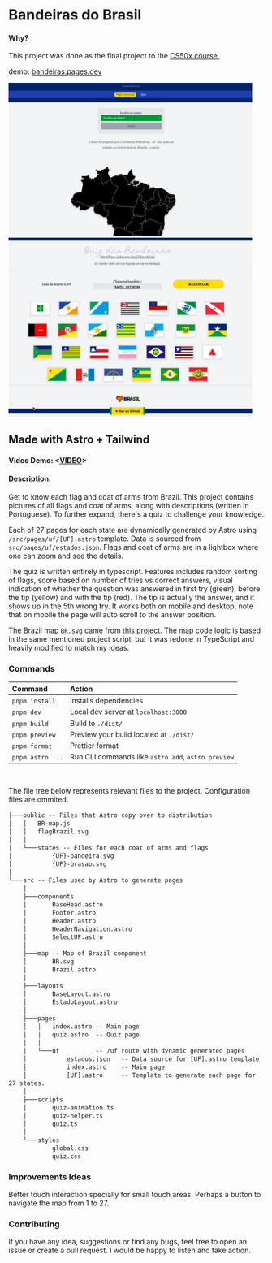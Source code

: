 # Bandeiras do Brasil

#### Why?

This project was done as the final project to the [CS50x course.](https://cs50.harvard.edu/x/2023/project/).

demo: [bandeiras.pages.dev](https://bandeiras.pages.dev/)
<br/>

<img src='https://github.com/vasfvitor/bandeiras/blob/master/samples/sample1.gif' width='480"'>
<br/>

<img src='https://github.com/vasfvitor/bandeiras/blob/master/samples/sample2.gif' width='480"'>
<br/>

## Made with Astro + Tailwind 

#### Video Demo: <[VIDEO](https://youtu.be/nzZ-GWVJp7E)>

#### Description:

Get to know each flag and coat of arms from Brazil. This project contains pictures of all flags and coat of arms, along with descriptions (written in Portuguese). To further expand, there's a quiz to challenge your knowledge.

Each of 27 pages for each state are dynamically generated by Astro using `/src/pages/uf/[UF].astro` template. Data is sourced from `src/pages/uf/estados.json`. Flags and coat of arms are in a lightbox where one can zoom and see the details. 

The quiz is written entirely in typescript. Features includes random sorting of flags, score based on number of tries vs correct answers, visual indication of whether the question was answered in first try (green), before the tip (yellow) and with the tip (red). The tip is actually the answer, and it shows up in the 5th wrong try. It works both on mobile and desktop, note that on mobile the page will auto scroll to the answer position.

The Brazil map `BR.svg` came [from this project](https://github.com/ahuseyn/interactive-svg-maps). The map code logic is based in the same mentioned project script, but it was redone in TypeScript and heavily modified to match my ideas.


### Commands


| Command            | Action                                             |
| :------------------| :------------------------------------------------- |
| `pnpm install`     | Installs dependencies                              |
| `pnpm dev`         | Local dev server at `localhost:3000`               |
| `pnpm build`       | Build to `./dist/`                                 |
| `pnpm preview`     | Preview your build located at `./dist/`            |
| `pnpm format`      | Prettier format                                    | 
| `pnpm astro ...`   | Run CLI commands like `astro add`, `astro preview` |

<br>

The file tree below represents relevant files to the project. Configuration files are ommited.

```
├───public -- Files that Astro copy over to distribution
│   │   BR-map.js
│   │   flagBrazil.svg
│   │
│   └───states -- Files for each coat of arms and flags
│           {UF}-bandeira.svg
│           {UF}-brasao.svg
│
└───src -- Files used by Astro to generate pages
    │
    ├───components
    │       BaseHead.astro
    │       Footer.astro
    │       Header.astro
    │       HeaderNavigation.astro
    │       SelectUF.astro
    │
    ├───map -- Map of Brazil component
    │       BR.svg
    │       Brazil.astro
    │
    ├───layouts
    │       BaseLayout.astro
    │       EstadoLayout.astro
    │
    ├───pages
    │   │   index.astro -- Main page
    │   │   quiz.astro  -- Quiz page
    │   │
    │   └───uf          -- /uf route with dynamic generated pages
    │           estados.json   -- Data source for [UF].astro template
    │           index.astro    -- Main page
    │           [UF].astro     -- Template to generate each page for 27 states.
    │
    ├───scripts
    │       quiz-animation.ts
    │       quiz-helper.ts
    │       quiz.ts
    │
    └───styles
            global.css
            quiz.css

```

### Improvements Ideas

Better touch interaction specially for small touch areas. Perhaps a button to navigate the map from 1 to 27.

### Contributing

If you have any idea, suggestions or find any bugs, feel free to open an issue or create a pull request. I would be happy to listen and take action.


